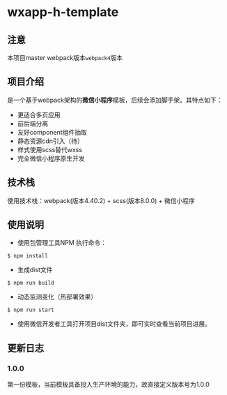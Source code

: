 # wxapp-h-template
## 注意
本项目master webpack版本`webpack4`版本


## 项目介绍
是一个基于webpack架构的**微信小程序**模板，后续会添加脚手架。其特点如下：
- 更适合多页应用
- 前后端分离
- 友好component组件抽取
- 静态资源cdn引入（待）
- 样式使用scss替代wxss
- 完全微信小程序原生开发
## 技术栈
使用技术栈：webpack(版本4.40.2) + scss(版本8.0.0) + 微信小程序

## 使用说明
- 使用包管理工具NPM 执行命令：
```
$ npm install
```

- 生成dist文件
```
$ npm run build
```

- 动态监测变化（热部署效果）
```
$ npm run start
```

- 使用微信开发者工具打开项目dist文件夹，即可实时查看当前项目进展。

## 更新日志
### 1.0.0
第一份模板，当前模板具备投入生产环境的能力，故直接定义版本号为1.0.0
